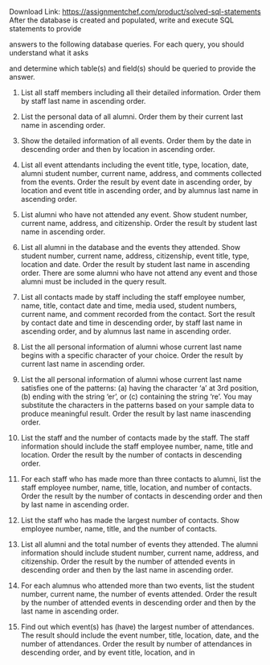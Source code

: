 Download Link: https://assignmentchef.com/product/solved-sql-statements
<br>
After the database is created and populated, write and execute SQL statements to provide

answers to the following database queries. For each query, you should understand what it asks

and determine which table(s) and field(s) should be queried to provide the answer.

1) List all staff members including all their detailed information. Order them by staff last name in ascending order.

2) List the personal data of all alumni. Order them by their current last name in ascending order.

3) Show the detailed information of all events. Order them by the date in descending order and then by location in ascending order.

4) List all event attendants including the event title, type, location, date, alumni student number, current name, address, and comments collected from the events. Order the result by event date in ascending order, by location and event title in ascending order, and by alumnus last name in ascending order.

5) List alumni who have not attended any event. Show student number, current name, address, and citizenship. Order the result by student last name in ascending order.

6) List all alumni in the database and the events they attended. Show student number, current name, address, citizenship, event title, type, location and date. Order the result by student last name in ascending order. There are some alumni who have not attend any event and those alumni must be included in the query result.

7) List all contacts made by staff including the staff employee number, name, title, contact date and time, media used, student numbers, current name, and comment recorded from the contact. Sort the result by contact date and time in descending order, by staff last name in ascending order, and by alumnus last name in ascending order.

8) List the all personal information of alumni whose current last name begins with a specific character of your choice. Order the result by current last name in ascending order.

9) List the all personal information of alumni whose current last name satisfies one of the patterns: (a) having the character ‘a’ at 3rd position, (b) ending with the string ‘er’, or (c) containing the string ‘re’. You may substitute the characters in the patterns based on your sample data to produce meaningful result. Order the result by last name inascending order.

10) List the staff and the number of contacts made by the staff. The staff information should include the staff employee number, name, title and location. Order the result by the number of contacts in descending order.

11) For each staff who has made more than three contacts to alumni, list the staff employee number, name, title, location, and number of contacts. Order the result by the number of contacts in descending order and then by last name in ascending order.

12) List the staff who has made the largest number of contacts. Show employee number, name, title, and the number of contacts.

13) List all alumni and the total number of events they attended. The alumni information should include student number, current name, address, and citizenship. Order the result by the number of attended events in descending order and then by the last name in ascending order.

14) For each alumnus who attended more than two events, list the student number, current name, the number of events attended. Order the result by the number of attended events in descending order and then by the last name in ascending order.

15) Find out which event(s) has (have) the largest number of attendances. The result should include the event number, title, location, date, and the number of attendances. Order the result by number of attendances in descending order, and by event title, location, and in